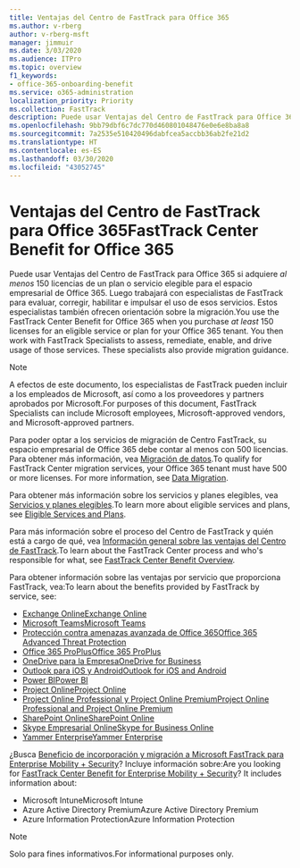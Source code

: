 ```yaml
---
title: Ventajas del Centro de FastTrack para Office 365
ms.author: v-rberg
author: v-rberg-msft
manager: jimmuir
ms.date: 3/03/2020
ms.audience: ITPro
ms.topic: overview
f1_keywords:
- office-365-onboarding-benefit
ms.service: o365-administration
localization_priority: Priority
ms.collection: FastTrack
description: Puede usar Ventajas del Centro de FastTrack para Office 365 si adquiere al menos 150 licencias de un plan o servicio elegible para el espacio empresarial de Office 365. Luego trabajará con especialistas de FastTrack para evaluar, corregir, habilitar e impulsar el uso de esos servicios. Estos especialistas también ofrecen orientación sobre la migración.
ms.openlocfilehash: 9bb79dbf6c7dc770d460801048476e0e6e8ba8a8
ms.sourcegitcommit: 7a2535e510420496dabfcea5accbb36ab2fe21d2
ms.translationtype: HT
ms.contentlocale: es-ES
ms.lasthandoff: 03/30/2020
ms.locfileid: "43052745"
---
```

# <a name="fasttrack-center-benefit-for-office-365"></a><span data-ttu-id="7da59-105">Ventajas del Centro de FastTrack para Office 365</span><span class="sxs-lookup"><span data-stu-id="7da59-105">FastTrack Center Benefit for Office 365</span></span>

<span data-ttu-id="7da59-p102">Puede usar Ventajas del Centro de FastTrack para Office 365 si adquiere *al menos* 150 licencias de un plan o servicio elegible para el espacio empresarial de Office 365. Luego trabajará con especialistas de FastTrack para evaluar, corregir, habilitar e impulsar el uso de esos servicios. Estos especialistas también ofrecen orientación sobre la migración.</span><span class="sxs-lookup"><span data-stu-id="7da59-p102">You use the FastTrack Center Benefit for Office 365 when you purchase  *at least*  150 licenses for an eligible service or plan for your Office 365 tenant. You then work with FastTrack Specialists to assess, remediate, enable, and drive usage of those services. These specialists also provide migration guidance.</span></span> 
  
> [!NOTE]
> <span data-ttu-id="7da59-109">A efectos de este documento, los especialistas de FastTrack pueden incluir a los empleados de Microsoft, así como a los proveedores y partners aprobados por Microsoft.</span><span class="sxs-lookup"><span data-stu-id="7da59-109">For purposes of this document, FastTrack Specialists can include Microsoft employees, Microsoft-approved vendors, and Microsoft-approved partners.</span></span> 
  
<span data-ttu-id="7da59-p103">Para poder optar a los servicios de migración de Centro FastTrack, su espacio empresarial de Office 365 debe contar al menos con 500 licencias. Para obtener más información, vea [Migración de datos](O365-data-migration.md).</span><span class="sxs-lookup"><span data-stu-id="7da59-p103">To qualify for FastTrack Center migration services, your Office 365 tenant must have 500 or more licenses. For more information, see [Data Migration](O365-data-migration.md).</span></span>
  
<span data-ttu-id="7da59-112">Para obtener más información sobre los servicios y planes elegibles, vea [Servicios y planes elegibles](M365-eligible-services-and-plans.md).</span><span class="sxs-lookup"><span data-stu-id="7da59-112">To learn more about eligible services and plans, see [Eligible Services and Plans](M365-eligible-services-and-plans.md).</span></span>
  
<span data-ttu-id="7da59-113">Para más información sobre el proceso del Centro de FastTrack y quién está a cargo de qué, vea [Información general sobre las ventajas del Centro de FastTrack](O365-fasttrack-benefit-overview.md).</span><span class="sxs-lookup"><span data-stu-id="7da59-113">To learn about the FastTrack Center process and who's responsible for what, see [FastTrack Center Benefit Overview](O365-fasttrack-benefit-overview.md).</span></span>

<span data-ttu-id="7da59-114">Para obtener información sobre las ventajas por servicio que proporciona FastTrack, vea:</span><span class="sxs-lookup"><span data-stu-id="7da59-114">To learn about the benefits provided by FastTrack by service, see:</span></span>

- [<span data-ttu-id="7da59-115">Exchange Online</span><span class="sxs-lookup"><span data-stu-id="7da59-115">Exchange Online</span></span>](O365-fasttrack-responsibilities.md#exchange-online)
- [<span data-ttu-id="7da59-116">Microsoft Teams</span><span class="sxs-lookup"><span data-stu-id="7da59-116">Microsoft Teams</span></span>](O365-fasttrack-responsibilities.md#microsoft-teams)
- [<span data-ttu-id="7da59-117">Protección contra amenazas avanzada de Office 365</span><span class="sxs-lookup"><span data-stu-id="7da59-117">Office 365 Advanced Threat Protection</span></span>](O365-fasttrack-responsibilities.md#office-365-advanced-threat-protection)
- [<span data-ttu-id="7da59-118">Office 365 ProPlus</span><span class="sxs-lookup"><span data-stu-id="7da59-118">Office 365 ProPlus</span></span>](O365-fasttrack-responsibilities.md#office-365-proplus)
- [<span data-ttu-id="7da59-119">OneDrive para la Empresa</span><span class="sxs-lookup"><span data-stu-id="7da59-119">OneDrive for Business</span></span>](O365-fasttrack-responsibilities.md#onedrive-for-business)
- [<span data-ttu-id="7da59-120">Outlook para iOS y Android</span><span class="sxs-lookup"><span data-stu-id="7da59-120">Outlook for iOS and Android</span></span>](O365-fasttrack-responsibilities.md#outlook-for-ios-and-android)
- [<span data-ttu-id="7da59-121">Power BI</span><span class="sxs-lookup"><span data-stu-id="7da59-121">Power BI</span></span>](O365-fasttrack-responsibilities.md#power-bi)
- [<span data-ttu-id="7da59-122">Project Online</span><span class="sxs-lookup"><span data-stu-id="7da59-122">Project Online</span></span>](O365-fasttrack-responsibilities.md#project-online)
- [<span data-ttu-id="7da59-123">Project Online Professional y Project Online Premium</span><span class="sxs-lookup"><span data-stu-id="7da59-123">Project Online Professional and Project Online Premium</span></span>](O365-fasttrack-responsibilities.md#project-online-professional-and-project-online-premium)
- [<span data-ttu-id="7da59-124">SharePoint Online</span><span class="sxs-lookup"><span data-stu-id="7da59-124">SharePoint Online</span></span>](O365-fasttrack-responsibilities.md#sharepoint-online)
- [<span data-ttu-id="7da59-125">Skype Empresarial Online</span><span class="sxs-lookup"><span data-stu-id="7da59-125">Skype for Business Online</span></span>](O365-fasttrack-responsibilities.md#skype-for-business-online)
- [<span data-ttu-id="7da59-126">Yammer Enterprise</span><span class="sxs-lookup"><span data-stu-id="7da59-126">Yammer Enterprise</span></span>](O365-fasttrack-responsibilities.md#yammer-enterprise)
  
<span data-ttu-id="7da59-p104">¿Busca [Beneficio de incorporación y migración a Microsoft FastTrack para Enterprise Mobility + Security](EMS-fasttrack-benefit-for-EMS.md)? Incluye información sobre:</span><span class="sxs-lookup"><span data-stu-id="7da59-p104">Are you looking for [FastTrack Center Benefit for Enterprise Mobility + Security](EMS-fasttrack-benefit-for-EMS.md)? It includes information about:</span></span>
  
- <span data-ttu-id="7da59-129">Microsoft Intune</span><span class="sxs-lookup"><span data-stu-id="7da59-129">Microsoft Intune</span></span>    
- <span data-ttu-id="7da59-130">Azure Active Directory Premium</span><span class="sxs-lookup"><span data-stu-id="7da59-130">Azure Active Directory Premium</span></span> 
- <span data-ttu-id="7da59-131">Azure Information Protection</span><span class="sxs-lookup"><span data-stu-id="7da59-131">Azure Information Protection</span></span>
    
> [!NOTE]
> <span data-ttu-id="7da59-132">Solo para fines informativos.</span><span class="sxs-lookup"><span data-stu-id="7da59-132">For informational purposes only.</span></span> 

